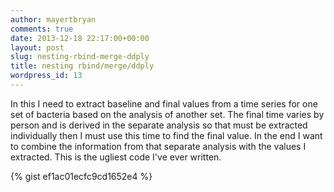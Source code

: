 ```yaml
---
author: mayertbryan
comments: true
date: 2013-12-18 22:17:00+00:00
layout: post
slug: nesting-rbind-merge-ddply
title: nesting rbind/merge/ddply
wordpress_id: 13
---
```


In this I need to extract baseline and final values from a time series for one set of bacteria based on the analysis of another set. The final time varies by person and is derived in the separate analysis so that must be extracted individually then I must use this time to find the final value. In the end I want to combine the information from that separate analysis with the values I extracted. This is the ugliest code I've ever written.

{% gist ef1ac01ecfc9cd1652e4 %}
